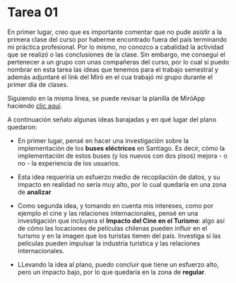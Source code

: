 # Tarea 01

En primer lugar, creo que es importante comentar que no pude asistir a la primera clase del curso por haberme encontrado fuera del país terminando mi práctica profesional. Por lo mismo, no conozco a cabalidad la actividad que se realizó o las conclusiones de la clase. Sin embargo, me conseguí el pertenecer a un grupo con unas compañeras del curso, por lo cual sí puedo nombrar en esta tarea las ideas que tenemos para el trabajo semestral y además adjuntaré el link del Miró en el cua trabajó mi grupo durante el primer día de clases.

Siguiendo en la misma línea, se puede revisar la planilla de MiróApp haciendo [clic aquí](google.com).

A continuación señalo algunas ideas barajadas y en qué lugar del plano quedaron:

- En primer lugar, pensé en hacer una investigación sobre la implementación de los **buses eléctricos** en Santiago. Es decir, cómo la implementación de estos buses (y los nuevos con dos pisos) mejora - o no - la experiencia de los usuarios. 

- Esta idea requeriría un esfuerzo medio de recopilación de datos, y su impacto en realidad no sería muy alto, por lo cual quedaría en una zona de **analizar**

- Como segunda idea, y tomando en cuenta mis intereses, como por ejemplo el cine y las relaciones internacionales, pensé en una investigación que incluyera el **Impacto del Cine en el Turismo**: algo así de cómo las locaciones de películas chilenas pueden influir en el turismo y en la imagen que los turistas tienen del país. Investiga si las películas pueden impulsar la industria turística y las relaciones internacionales.

- LLevando la idea al plano, puedo concluir que tiene un esfuerzo alto, pero un impacto bajo, por lo que quedaría en la zona de **regular**.
